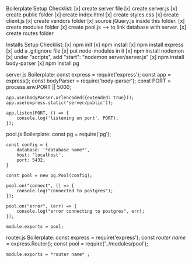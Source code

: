 Boilerplate Setup Checklist:
    [x] create server file
        [x] create server.js
        [x] create public folder
            [x] create index.html
            [x] create styles.css
            [x] create client.js
            [x] create vendors folder
                [x] source jQuery.js inside this folder.
        [x] create modules folder
            [x] create pool.js --> to link database with server.
        [x] create routes folder


Installs Setup Checklist:
    [x] npm init
    [x] npm install
    [x] npm install express
    [x] add a .gitignore file
        [x] put node-modules in it
    [x] npm install nodemon
        [x] under "scripts", add "start": "nodemon server/server.js"
    [x] npm install body-parser
    [x] npm install pg


server.js Boilerplate:
    const express = require('express');
    const app = express();
    const bodyParser = require('body-parser');
    const PORT = process.env.PORT || 5000;

    app.use(bodyParser.urlencoded({extended: true}));
    app.use(express.static('server/public'));

    app.listen(PORT, () => {
        console.log('listening on port', PORT);
    });


pool.js Boilerplate:
    const pg = require('pg');

    const config = {
        database: '*database name*',
        host: 'localhost',          
        port: 5432,
    }

    const pool = new pg.Pool(config);

    pool.on("connect", () => {
        console.log("connected to postgres");
    });
    
    pool.on("error", (err) => {
        console.log("error connecting to postgres", err);
    });
    
    module.exports = pool;


router.js Boilerplate:
    const express = require('express');
    const *router name* = express.Router();
    const pool = require('../modules/pool');

    module.exports = *router name* ;